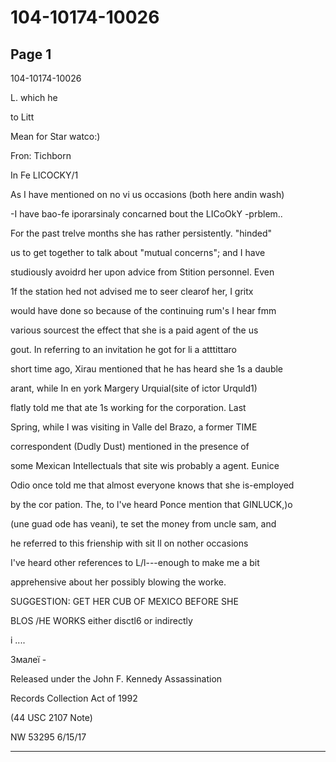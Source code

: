 # 104-10174-10026

## Page 1

104-10174-10026

L. which he

to Litt

Mean for Star watco:)

Fron: Tichborn

In Fe LICOCKY/1

As I have mentioned on no vi us occasions (both here andin wash)

-I have bao-fe iporarsinaly concarned bout the LICoOkY -prblem..

For the past trelve months she has rather persistently. "hinded"

us to get together to talk about "mutual concerns"; and I have

studiously avoidrd her upon advice from Stition personnel. Even

1f the station hed not advised me to seer clearof her, I gritx

would have done so because of the continuing rum's I hear fmm

various sourcest the effect that she is a paid agent of the us

gout. In referring to an invitation he got for li a atttittaro

short time ago, Xirau mentioned that he has heard she 1s a dauble

arant, while In en york Margery Urquial(site of ictor Urquld1)

flatly told me that ate 1s working for the corporation. Last

Spring, while I was visiting in Valle del Brazo, a former TIME

correspondent (Dudly Dust) mentioned in the presence of

some Mexican Intellectuals that site wis probably a agent. Eunice

Odio once told me that almost everyone knows that she is-employed

by the cor pation. The, to l've heard Ponce mention that GINLUCK,)o

(une guad ode has veani), te set the money from uncle sam, and

he referred to this frienship with sit ll on nother occasions

I've heard other references to L/l---enough to make me a bit

apprehensive about her possibly blowing the worke.

SUGGESTION: GET HER CUB OF MEXICO BEFORE SHE

BLOS /HE WORKS either disctl6 or indirectly

i ....

Змалеї -

Released under the John F. Kennedy Assassination

Records Collection Act of 1992

(44 USC 2107 Note)

NW 53295 6/15/17

---

